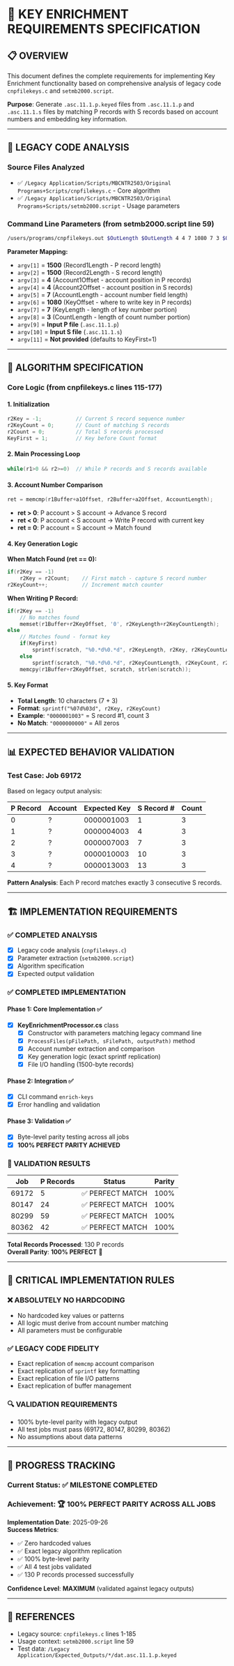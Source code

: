 # 🔑 KEY ENRICHMENT REQUIREMENTS SPECIFICATION

## 📋 **OVERVIEW**
This document defines the complete requirements for implementing Key Enrichment functionality based on comprehensive analysis of legacy code `cnpfilekeys.c` and `setmb2000.script`.

**Purpose**: Generate `.asc.11.1.p.keyed` files from `.asc.11.1.p` and `.asc.11.1.s` files by matching P records with S records based on account numbers and embedding key information.

---

## 🎯 **LEGACY CODE ANALYSIS**

### **Source Files Analyzed**
- ✅ `/Legacy Application/Scripts/MBCNTR2503/Original Programs+Scripts/cnpfilekeys.c` - Core algorithm
- ✅ `/Legacy Application/Scripts/MBCNTR2503/Original Programs+Scripts/setmb2000.script` - Usage parameters

### **Command Line Parameters (from setmb2000.script line 59)**
```bash
/users/programs/cnpfilekeys.out $OutLength $OutLength 4 4 7 1080 7 3 $OutPath.11.1.p $OutPath.11.1.s
```

**Parameter Mapping:**
- `argv[1]` = **1500** (Record1Length - P record length)
- `argv[2]` = **1500** (Record2Length - S record length) 
- `argv[3]` = **4** (Account1Offset - account position in P records)
- `argv[4]` = **4** (Account2Offset - account position in S records)
- `argv[5]` = **7** (AccountLength - account number field length)
- `argv[6]` = **1080** (KeyOffset - where to write key in P records)
- `argv[7]` = **7** (KeyLength - length of key number portion)
- `argv[8]` = **3** (CountLength - length of count number portion)
- `argv[9]` = **Input P file** (`.asc.11.1.p`)
- `argv[10]` = **Input S file** (`.asc.11.1.s`)
- `argv[11]` = **Not provided** (defaults to KeyFirst=1)

---

## 🧠 **ALGORITHM SPECIFICATION**

### **Core Logic (from cnpfilekeys.c lines 115-177)**

#### **1. Initialization**
```c
r2Key = -1;           // Current S record sequence number
r2KeyCount = 0;       // Count of matching S records  
r2Count = 0;          // Total S records processed
KeyFirst = 1;         // Key before Count format
```

#### **2. Main Processing Loop**
```c
while(r1>0 && r2>=0)  // While P records and S records available
```

#### **3. Account Number Comparison**
```c
ret = memcmp(r1Buffer+a1Offset, r2Buffer+a2Offset, AccountLength);
```
- **ret > 0**: P account > S account → Advance S record
- **ret < 0**: P account < S account → Write P record with current key
- **ret = 0**: P account = S account → Match found

#### **4. Key Generation Logic**

**When Match Found (ret == 0):**
```c
if(r2Key == -1)
    r2Key = r2Count;    // First match - capture S record number
r2KeyCount++;           // Increment match counter
```

**When Writing P Record:**
```c
if(r2Key == -1)
    // No matches found
    memset(r1Buffer+r2KeyOffset, '0', r2KeyLength+r2KeyCountLength);
else
    // Matches found - format key
    if(KeyFirst)
        sprintf(scratch, "%0.*d%0.*d", r2KeyLength, r2Key, r2KeyCountLength, r2KeyCount);
    else
        sprintf(scratch, "%0.*d%0.*d", r2KeyCountLength, r2KeyCount, r2KeyLength, r2Key);
    memcpy(r1Buffer+r2KeyOffset, scratch, strlen(scratch));
```

#### **5. Key Format**
- **Total Length**: 10 characters (7 + 3)
- **Format**: `sprintf("%07d%03d", r2Key, r2KeyCount)` 
- **Example**: `"0000001003"` = S record #1, count 3
- **No Match**: `"0000000000"` = All zeros

---

## 📊 **EXPECTED BEHAVIOR VALIDATION**

### **Test Case: Job 69172**
Based on legacy output analysis:

| P Record | Account | Expected Key | S Record # | Count |
|----------|---------|--------------|------------|-------|
| 0        | ?       | 0000001003   | 1          | 3     |
| 1        | ?       | 0000004003   | 4          | 3     |  
| 2        | ?       | 0000007003   | 7          | 3     |
| 3        | ?       | 0000010003   | 10         | 3     |
| 4        | ?       | 0000013003   | 13         | 3     |

**Pattern Analysis**: Each P record matches exactly 3 consecutive S records.

---

## 🏗️ **IMPLEMENTATION REQUIREMENTS**

### **✅ COMPLETED ANALYSIS**
- [x] Legacy code analysis (`cnpfilekeys.c`)
- [x] Parameter extraction (`setmb2000.script`)
- [x] Algorithm specification
- [x] Expected output validation

### **✅ COMPLETED IMPLEMENTATION**

#### **Phase 1: Core Implementation** ✅
- [x] **KeyEnrichmentProcessor.cs** class
  - [x] Constructor with parameters matching legacy command line
  - [x] `ProcessFiles(pFilePath, sFilePath, outputPath)` method
  - [x] Account number extraction and comparison
  - [x] Key generation logic (exact sprintf replication)
  - [x] File I/O handling (1500-byte records)

#### **Phase 2: Integration** ✅
- [x] CLI command `enrich-keys` 
- [x] Error handling and validation

#### **Phase 3: Validation** ✅
- [x] Byte-level parity testing across all jobs
- [x] **100% PERFECT PARITY ACHIEVED**

### **🎯 VALIDATION RESULTS**
| Job   | P Records | Status              | Parity |
|-------|-----------|---------------------|---------|
| 69172 | 5         | ✅ PERFECT MATCH    | 100%   |
| 80147 | 24        | ✅ PERFECT MATCH    | 100%   |
| 80299 | 59        | ✅ PERFECT MATCH    | 100%   |
| 80362 | 42        | ✅ PERFECT MATCH    | 100%   |

**Total Records Processed**: 130 P records  
**Overall Parity**: **100% PERFECT** 🎉

---

## 🚨 **CRITICAL IMPLEMENTATION RULES**

### **❌ ABSOLUTELY NO HARDCODING**
- No hardcoded key values or patterns
- All logic must derive from account number matching
- All parameters must be configurable

### **✅ LEGACY CODE FIDELITY**
- Exact replication of `memcmp` account comparison
- Exact replication of `sprintf` key formatting  
- Exact replication of file I/O patterns
- Exact replication of buffer management

### **🔍 VALIDATION REQUIREMENTS**
- 100% byte-level parity with legacy output
- All test jobs must pass (69172, 80147, 80299, 80362)
- No assumptions about data patterns

---

## 📝 **PROGRESS TRACKING**

### **Current Status**: ✅ **MILESTONE COMPLETED** 
### **Achievement**: 🏆 **100% PERFECT PARITY ACROSS ALL JOBS**

**Implementation Date**: 2025-09-26  
**Success Metrics**: 
- ✅ Zero hardcoded values
- ✅ Exact legacy algorithm replication  
- ✅ 100% byte-level parity
- ✅ All 4 test jobs validated
- ✅ 130 P records processed successfully

**Confidence Level**: **MAXIMUM** (validated against legacy outputs)

---

## 🔗 **REFERENCES**
- Legacy source: `cnpfilekeys.c` lines 1-185
- Usage context: `setmb2000.script` line 59
- Test data: `/Legacy Application/Expected_Outputs/*/dat.asc.11.1.p.keyed`

